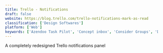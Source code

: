 ```yaml
---
title: Trello - Notifications
draft: false 
website: https://blog.trello.com/trello-notifications-mark-as-read
classification: ['Design Softwares']
platform: ['Web']
keywords: ['Azendoo Task Pilot', 'Concept inbox', 'Consider Groups', 'Dispatch', 'Docsify', 'Helpmonks', 'Hyphen Reader', 'KeepUpdated', 'LetsDraw.It', 'Line Rider', 'Montera', 'Motivity', 'NewsDiffs', 'Sandglaz', 'Sensive', 'Team Tracker', 'Time To Reply', 'Todoist', 'Tweek', 'Vabotu', 'star-history', 'treev']
---
```

A completely redesigned Trello notifications panel